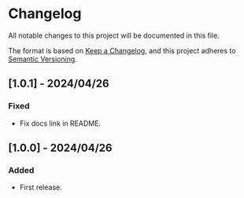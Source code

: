 # Changelog

All notable changes to this project will be documented in this file.

The format is based on [Keep a Changelog](https://keepachangelog.com/en/1.0.0/),
and this project adheres to [Semantic Versioning](https://semver.org/spec/v2.0.0.html).

## [1.0.1] - 2024/04/26
### Fixed
- Fix docs link in README.

## [1.0.0] - 2024/04/26
### Added
- First release.

